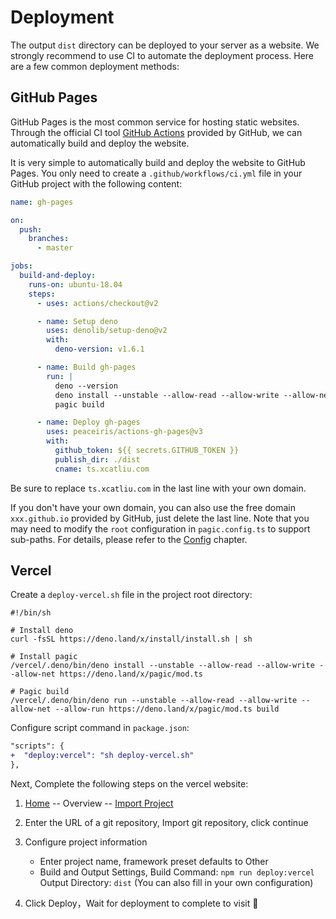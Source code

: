 # Deployment

The output `dist` directory can be deployed to your server as a website. We strongly recommend to use CI to automate the deployment process. Here are a few common deployment methods:

## GitHub Pages

GitHub Pages is the most common service for hosting static websites. Through the official CI tool [GitHub Actions](https://github.com/features/actions) provided by GitHub, we can automatically build and deploy the website.

It is very simple to automatically build and deploy the website to GitHub Pages. You only need to create a `.github/workflows/ci.yml` file in your GitHub project with the following content:

```yml {33}
name: gh-pages

on:
  push:
    branches:
      - master

jobs:
  build-and-deploy:
    runs-on: ubuntu-18.04
    steps:
      - uses: actions/checkout@v2

      - name: Setup deno
        uses: denolib/setup-deno@v2
        with:
          deno-version: v1.6.1

      - name: Build gh-pages
        run: |
          deno --version
          deno install --unstable --allow-read --allow-write --allow-net --allow-run --name=pagic https://deno.land/x/pagic@v1.1.0/mod.ts
          pagic build

      - name: Deploy gh-pages
        uses: peaceiris/actions-gh-pages@v3
        with:
          github_token: ${{ secrets.GITHUB_TOKEN }}
          publish_dir: ./dist
          cname: ts.xcatliu.com
```

Be sure to replace `ts.xcatliu.com` in the last line with your own domain.

If you don't have your own domain, you can also use the free domain `xxx.github.io` provided by GitHub, just delete the last line. Note that you may need to modify the `root` configuration in `pagic.config.ts` to support sub-paths. For details, please refer to the [Config](./config.md#root) chapter.

## Vercel

Create a `deploy-vercel.sh` file in the project root directory:

```shell 
#!/bin/sh

# Install deno
curl -fsSL https://deno.land/x/install/install.sh | sh

# Install pagic
/vercel/.deno/bin/deno install --unstable --allow-read --allow-write --allow-net https://deno.land/x/pagic/mod.ts

# Pagic build
/vercel/.deno/bin/deno run --unstable --allow-read --allow-write --allow-net --allow-run https://deno.land/x/pagic/mod.ts build
```

Configure script command in `package.json`:

```diff
"scripts": {
+  "deploy:vercel": "sh deploy-vercel.sh"
},
```

Next, Complete the following steps on the vercel website:

1. [Home](https://vercel.com/dashboard) -- Overview -- [Import Project](https://vercel.com/import/git)
2. Enter the URL of a git repository, Import git repository, click continue
3. Configure project information

   - Enter project name, framework preset defaults to Other
   - Build and Output Settings, Build Command: `npm run deploy:vercel` Output Directory: `dist` (You can also fill in your own configuration)

4. Click Deploy，Wait for deployment to complete to visit 🎊
